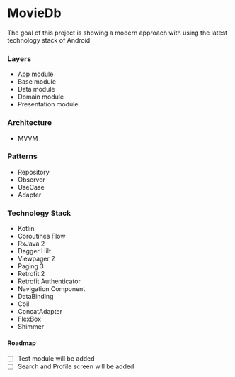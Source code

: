 # MovieDb

The goal of this project is showing a modern approach with using the latest technology stack of Android

### Layers

- App module
- Base module
- Data module
- Domain module
- Presentation module

### Architecture

- MVVM

### Patterns

- Repository
- Observer
- UseCase
- Adapter

### Technology Stack

- Kotlin
- Coroutines Flow
- RxJava 2
- Dagger Hilt
- Viewpager 2
- Paging 3
- Retrofit 2
- Retrofit Authenticator
- Navigation Component
- DataBinding
- Coil
- ConcatAdapter
- FlexBox
- Shimmer

#### Roadmap

- [ ] Test module will be added
- [ ] Search and Profile screen will be added 
